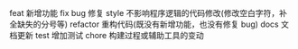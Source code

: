feat 新增功能
fix bug 修复
style 不影响程序逻辑的代码修改(修改空白字符，补全缺失的分号等)
refactor 重构代码(既没有新增功能，也没有修复 bug)
docs 文档更新
test 增加测试
chore 构建过程或辅助工具的变动
